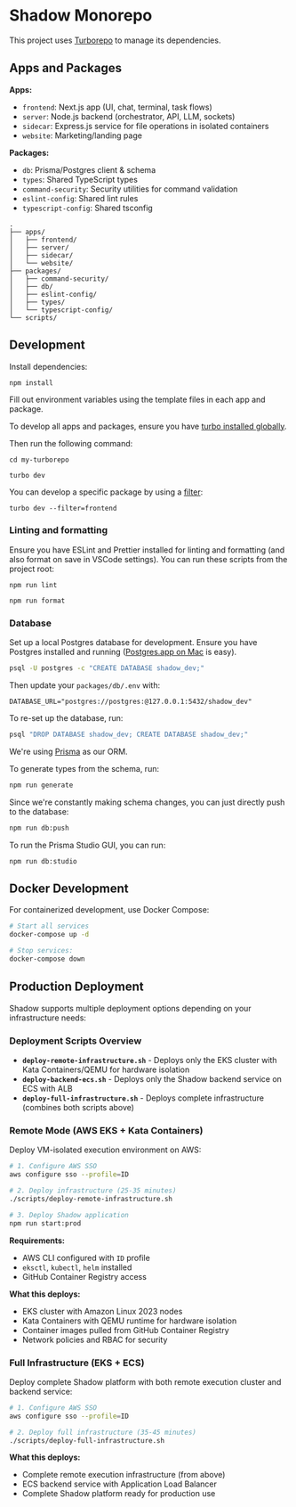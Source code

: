# Shadow Monorepo

This project uses [Turborepo](https://turborepo.com/docs) to manage its dependencies.

## Apps and Packages

**Apps:**

- `frontend`: Next.js app (UI, chat, terminal, task flows)
- `server`: Node.js backend (orchestrator, API, LLM, sockets)
- `sidecar`: Express.js service for file operations in isolated containers
- `website`: Marketing/landing page

**Packages:**

- `db`: Prisma/Postgres client & schema
- `types`: Shared TypeScript types
- `command-security`: Security utilities for command validation
- `eslint-config`: Shared lint rules
- `typescript-config`: Shared tsconfig

```
.
├── apps/
│   ├── frontend/
│   ├── server/
│   ├── sidecar/
│   └── website/
├── packages/
│   ├── command-security/
│   ├── db/
│   ├── eslint-config/
│   ├── types/
│   └── typescript-config/
└── scripts/
```

## Development

Install dependencies:

```
npm install
```

Fill out environment variables using the template files in each app and package.

To develop all apps and packages, ensure you have [turbo installed globally](<(https://turborepo.com/docs/getting-started/installation#global-installation)>).

Then run the following command:

```
cd my-turborepo

turbo dev
```

You can develop a specific package by using a [filter](https://turborepo.com/docs/crafting-your-repository/running-tasks#using-filters):

```
turbo dev --filter=frontend
```

### Linting and formatting

Ensure you have ESLint and Prettier installed for linting and formatting (and also format on save in VSCode settings). You can run these scripts from the project root:

```
npm run lint

npm run format
```

### Database

Set up a local Postgres database for development. Ensure you have Postgres installed and running ([Postgres.app on Mac](https://postgresapp.com/) is easy).

```bash
psql -U postgres -c "CREATE DATABASE shadow_dev;"
```

Then update your `packages/db/.env` with:

```
DATABASE_URL="postgres://postgres:@127.0.0.1:5432/shadow_dev"
```

To re-set up the database, run:

```bash
psql "DROP DATABASE shadow_dev; CREATE DATABASE shadow_dev;"
```

We're using [Prisma](https://www.prisma.io/) as our ORM.

To generate types from the schema, run:

```bash
npm run generate
```

Since we're constantly making schema changes, you can just directly push to the database:

```bash
npm run db:push
```

To run the Prisma Studio GUI, you can run:

```
npm run db:studio
```

## Docker Development

For containerized development, use Docker Compose:

```bash
# Start all services
docker-compose up -d

# Stop services:
docker-compose down
```

## Production Deployment

Shadow supports multiple deployment options depending on your infrastructure needs:

### Deployment Scripts Overview

- **`deploy-remote-infrastructure.sh`** - Deploys only the EKS cluster with Kata Containers/QEMU for hardware isolation
- **`deploy-backend-ecs.sh`** - Deploys only the Shadow backend service on ECS with ALB
- **`deploy-full-infrastructure.sh`** - Deploys complete infrastructure (combines both scripts above)

### Remote Mode (AWS EKS + Kata Containers)

Deploy VM-isolated execution environment on AWS:

```bash
# 1. Configure AWS SSO
aws configure sso --profile=ID

# 2. Deploy infrastructure (25-35 minutes)
./scripts/deploy-remote-infrastructure.sh

# 3. Deploy Shadow application
npm run start:prod
```

**Requirements:**
- AWS CLI configured with `ID` profile
- `eksctl`, `kubectl`, `helm` installed
- GitHub Container Registry access

**What this deploys:**
- EKS cluster with Amazon Linux 2023 nodes
- Kata Containers with QEMU runtime for hardware isolation
- Container images pulled from GitHub Container Registry
- Network policies and RBAC for security

### Full Infrastructure (EKS + ECS)

Deploy complete Shadow platform with both remote execution cluster and backend service:

```bash
# 1. Configure AWS SSO
aws configure sso --profile=ID

# 2. Deploy full infrastructure (35-45 minutes)
./scripts/deploy-full-infrastructure.sh
```

**What this deploys:**
- Complete remote execution infrastructure (from above)
- ECS backend service with Application Load Balancer
- Complete Shadow platform ready for production use
